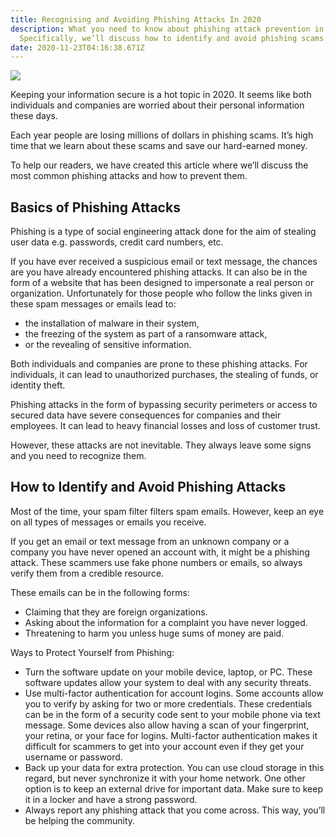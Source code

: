 ```yaml
---
title: Recognising and Avoiding Phishing Attacks In 2020
description: What you need to know about phishing attack prevention in 2020.
  Specifically, we’ll discuss how to identify and avoid phishing scams.
date: 2020-11-23T04:16:38.671Z
---
```

![](/assets/images/posts/adobestock_204077439-1000x500.jpg)

Keeping your information secure is a hot topic in 2020. It seems like both individuals and companies are worried about their personal information these days. 

Each year people are losing millions of dollars in phishing scams. It’s high time that we learn about these scams and save our hard-earned money.

To help our readers, we have created this article where we’ll discuss the most common phishing attacks and how to prevent them.

## Basics of Phishing Attacks

Phishing is a type of social engineering attack done for the aim of stealing user data e.g. passwords, credit card numbers, etc.

If you have ever received a suspicious email or text message, the chances are you have already encountered phishing attacks. It can also be in the form of a website that has been designed to impersonate a real person or organization. Unfortunately for those people who follow the links given in these spam messages or emails lead to:

* the installation of malware in their system,
* the freezing of the system as part of a ransomware attack,
* or the revealing of sensitive information.

Both individuals and companies are prone to these phishing attacks. For individuals, it can lead to unauthorized purchases, the stealing of funds, or identity theft.

Phishing attacks in the form of bypassing security perimeters or access to secured data have severe consequences for companies and their employees. It can lead to heavy financial losses and loss of customer trust.

However, these attacks are not inevitable. They always leave some signs and you need to recognize them.

## How to Identify and Avoid Phishing Attacks

Most of the time, your spam filter filters spam emails. However, keep an eye on all types of messages or emails you receive.

If you get an email or text message from an unknown company or a company you have never opened an account with, it might be a phishing attack. These scammers use fake phone numbers or emails, so always verify them from a credible resource.

These emails can be in the following forms:

* Claiming that they are foreign organizations.
* Asking about the information for a complaint you have never logged.
* Threatening to harm you unless huge sums of money are paid.

Ways to Protect Yourself from Phishing:

* Turn the software update on your mobile device, laptop, or PC. These software updates allow your system to deal with any security threats.
* Use multi-factor authentication for account logins. Some accounts allow you to verify by asking for two or more credentials. These credentials can be in the form of a security code sent to your mobile phone via text message. Some devices also allow having a scan of your fingerprint, your retina, or your face for logins. Multi-factor authentication makes it difficult for scammers to get into your account even if they get your username or password.
* Back up your data for extra protection. You can use cloud storage in this regard, but never synchronize it with your home network. One other option is to keep an external drive for important data. Make sure to keep it in a locker and have a strong password.
* Always report any phishing attack that you come across. This way, you’ll be helping the community.